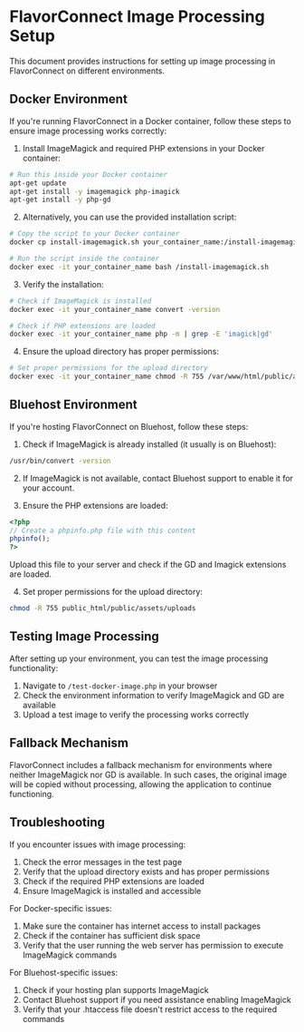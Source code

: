 # FlavorConnect Image Processing Setup

This document provides instructions for setting up image processing in FlavorConnect on different environments.

## Docker Environment

If you're running FlavorConnect in a Docker container, follow these steps to ensure image processing works correctly:

1. Install ImageMagick and required PHP extensions in your Docker container:

```bash
# Run this inside your Docker container
apt-get update
apt-get install -y imagemagick php-imagick
apt-get install -y php-gd
```

2. Alternatively, you can use the provided installation script:

```bash
# Copy the script to your Docker container
docker cp install-imagemagick.sh your_container_name:/install-imagemagick.sh

# Run the script inside the container
docker exec -it your_container_name bash /install-imagemagick.sh
```

3. Verify the installation:

```bash
# Check if ImageMagick is installed
docker exec -it your_container_name convert -version

# Check if PHP extensions are loaded
docker exec -it your_container_name php -m | grep -E 'imagick|gd'
```

4. Ensure the upload directory has proper permissions:

```bash
# Set proper permissions for the upload directory
docker exec -it your_container_name chmod -R 755 /var/www/html/public/assets/uploads
```

## Bluehost Environment

If you're hosting FlavorConnect on Bluehost, follow these steps:

1. Check if ImageMagick is already installed (it usually is on Bluehost):

```bash
/usr/bin/convert -version
```

2. If ImageMagick is not available, contact Bluehost support to enable it for your account.

3. Ensure the PHP extensions are loaded:

```php
<?php
// Create a phpinfo.php file with this content
phpinfo();
?>
```

Upload this file to your server and check if the GD and Imagick extensions are loaded.

4. Set proper permissions for the upload directory:

```bash
chmod -R 755 public_html/public/assets/uploads
```

## Testing Image Processing

After setting up your environment, you can test the image processing functionality:

1. Navigate to `/test-docker-image.php` in your browser
2. Check the environment information to verify ImageMagick and GD are available
3. Upload a test image to verify the processing works correctly

## Fallback Mechanism

FlavorConnect includes a fallback mechanism for environments where neither ImageMagick nor GD is available. In such cases, the original image will be copied without processing, allowing the application to continue functioning.

## Troubleshooting

If you encounter issues with image processing:

1. Check the error messages in the test page
2. Verify that the upload directory exists and has proper permissions
3. Check if the required PHP extensions are loaded
4. Ensure ImageMagick is installed and accessible

For Docker-specific issues:

1. Make sure the container has internet access to install packages
2. Check if the container has sufficient disk space
3. Verify that the user running the web server has permission to execute ImageMagick commands

For Bluehost-specific issues:

1. Check if your hosting plan supports ImageMagick
2. Contact Bluehost support if you need assistance enabling ImageMagick
3. Verify that your .htaccess file doesn't restrict access to the required commands
